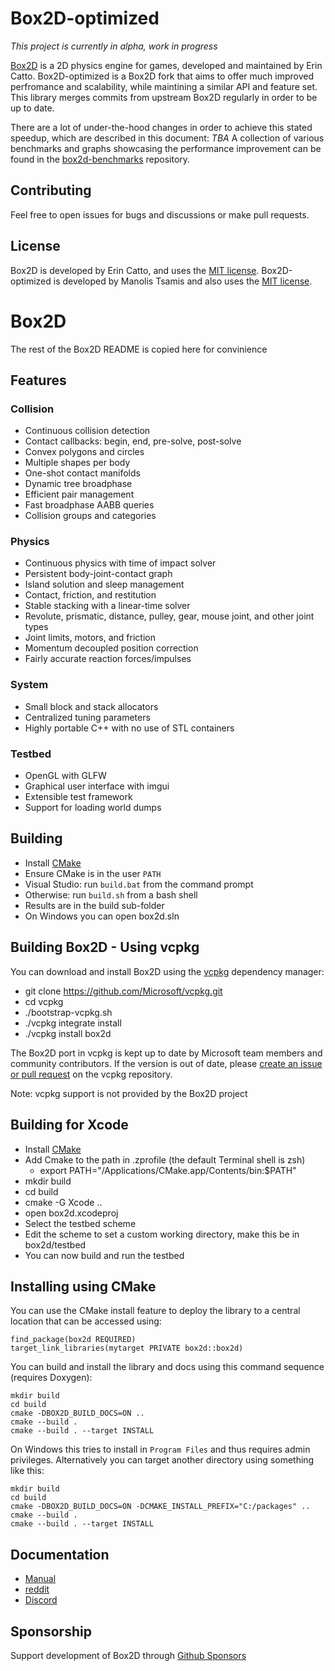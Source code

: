 # Box2D-optimized 

*This project is currently in alpha, work in progress*

[Box2D](https://github.com/erincatto/box2d) is a 2D physics engine for games, developed and maintained by Erin Catto.
Box2D-optimized is a Box2D fork that aims to offer much improved perfromance and scalability, while maintining a similar API and feature set.
This library merges commits from upstream Box2D regularly in order to be up to date.

There are a lot of under-the-hood changes in order to achieve this stated speedup, which are described in this document: *TBA*
A collection of various benchmarks and graphs showcasing the performance improvement can be found in the [box2d-benchmarks](https://github.com/mtsamis/box2d-benchmarks) repository.

## Contributing

Feel free to open issues for bugs and discussions or make pull requests.

## License

Box2D is developed by Erin Catto, and uses the [MIT license](https://en.wikipedia.org/wiki/MIT_License).
Box2D-optimized is developed by Manolis Tsamis and also uses the [MIT license](https://en.wikipedia.org/wiki/MIT_License).

# Box2D

The rest of the Box2D README is copied here for convinience

## Features

### Collision
- Continuous collision detection
- Contact callbacks: begin, end, pre-solve, post-solve
- Convex polygons and circles
- Multiple shapes per body
- One-shot contact manifolds
- Dynamic tree broadphase
- Efficient pair management
- Fast broadphase AABB queries
- Collision groups and categories

### Physics
- Continuous physics with time of impact solver
- Persistent body-joint-contact graph
- Island solution and sleep management
- Contact, friction, and restitution
- Stable stacking with a linear-time solver
- Revolute, prismatic, distance, pulley, gear, mouse joint, and other joint types
- Joint limits, motors, and friction
- Momentum decoupled position correction
- Fairly accurate reaction forces/impulses

### System
- Small block and stack allocators
- Centralized tuning parameters
- Highly portable C++ with no use of STL containers

### Testbed
- OpenGL with GLFW
- Graphical user interface with imgui
- Extensible test framework
- Support for loading world dumps

## Building
- Install [CMake](https://cmake.org/)
- Ensure CMake is in the user `PATH`
- Visual Studio: run `build.bat` from the command prompt
- Otherwise: run `build.sh` from a bash shell
- Results are in the build sub-folder
- On Windows you can open box2d.sln

## Building Box2D - Using vcpkg
You can download and install Box2D using the [vcpkg](https://github.com/Microsoft/vcpkg) dependency manager:

- git clone https://github.com/Microsoft/vcpkg.git
- cd vcpkg
- ./bootstrap-vcpkg.sh
- ./vcpkg integrate install
- ./vcpkg install box2d

The Box2D port in vcpkg is kept up to date by Microsoft team members and community contributors. If the version is out of date, please [create an issue or pull request](https://github.com/Microsoft/vcpkg) on the vcpkg repository.

Note: vcpkg support is not provided by the Box2D project

## Building for Xcode
- Install [CMake](https://cmake.org)
- Add Cmake to the path in .zprofile (the default Terminal shell is zsh)
    - export PATH="/Applications/CMake.app/Contents/bin:$PATH"
- mkdir build
- cd build
- cmake -G Xcode ..
- open box2d.xcodeproj
- Select the testbed scheme
- Edit the scheme to set a custom working directory, make this be in box2d/testbed
- You can now build and run the testbed

## Installing using CMake
You can use the CMake install feature to deploy the library to a central location that can
be accessed using:
```
find_package(box2d REQUIRED)
target_link_libraries(mytarget PRIVATE box2d::box2d)
```
You can build and install the library and docs using this command sequence (requires Doxygen):
```
mkdir build
cd build
cmake -DBOX2D_BUILD_DOCS=ON ..
cmake --build .
cmake --build . --target INSTALL
```
On Windows this tries to install in `Program Files` and thus requires admin privileges. Alternatively you can target another directory using something like this:
```
mkdir build
cd build
cmake -DBOX2D_BUILD_DOCS=ON -DCMAKE_INSTALL_PREFIX="C:/packages" ..
cmake --build .
cmake --build . --target INSTALL
```

## Documentation
- [Manual](https://box2d.org/documentation/)
- [reddit](https://www.reddit.com/r/box2d/)
- [Discord](https://discord.gg/NKYgCBP)

## Sponsorship
Support development of Box2D through [Github Sponsors](https://github.com/sponsors/erincatto)
